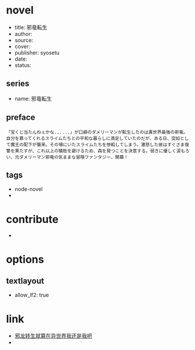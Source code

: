 # novel

- title: 邪竜転生
- author:
- source:
- cover:
- publisher: syosetu
- date:
- status:

## series

- name: 邪竜転生

## preface


```
「宝くじ当たんねぇかな......」が口癖のダメリーマンが転生したのは異世界最強の邪竜。自分を慕ってくれるスライムたちとの平和な暮らしに満足していたのだが、ある日、突如として魔王の配下が襲来。その場にいたスライムたちを惨殺してしまう。激怒した彼はすぐさま復讐を果たすが、これ以上の犠牲を避けるため、森を発つことを決意する。弱きに優しく涙もろい、元ダメリーマン邪竜の気ままな冒険ファンタジー、開幕！
```

## tags

- node-novel
- 

# contribute

- 

# options

## textlayout

- allow_lf2: true

# link

- [邪龙转生就算在异世界我还是我吧](https://tieba.baidu.com/f?kw=%E9%82%AA%E9%BE%99%E8%BD%AC%E7%94%9F%E5%B0%B1%E7%AE%97%E5%9C%A8%E5%BC%82%E4%B8%96%E7%95%8C%E6%88%91%E8%BF%98%E6%98%AF%E6%88%91&ie=utf-8 "邪龙转生就算在异世界我还是我")
- 



